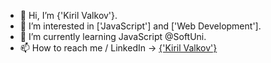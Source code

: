 - 👋 Hi, I’m {'Kiril Valkov'}.
- 👀 I’m interested in ['JavaScript'] and ['Web Development'].
- 🌱 I’m currently learning JavaScript @SoftUni.
- 📫 How to reach me / LinkedIn -> [{'Kiril Valkov'}](https://www.linkedin.com/in/kiril-valkov-26a75a37/)

<!---
KikoXtreme/KikoXtreme is a ✨ special ✨ repository because its `README.md` (this file) appears on your GitHub profile.
You can click the Preview link to take a look at your changes.
--->
